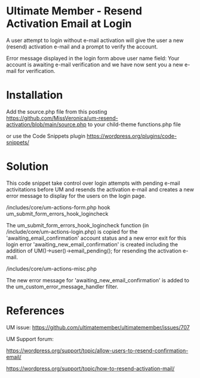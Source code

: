 # Ultimate Member - Resend Activation Email at Login
A user attempt to login without e-mail activation will give the user a new (resend) activation e-mail and a prompt to verify the account.

Error message displayed in the login form above user name field: Your account is awaiting e-mail verification and we have now sent you a new e-mail for verification.

# Installation
Add the source.php file from this posting https://github.com/MissVeronica/um-resend-activation/blob/main/source.php to your child-theme functions.php file

or use the Code Snippets plugin https://wordpress.org/plugins/code-snippets/

# Solution
This code snippet take control over login attempts with pending e-mail activitations before UM and resends the activation e-mail and creates a new error message to display for the users on the login page.

/includes/core/um-actions-form.php hook um_submit_form_errors_hook_logincheck

The um_submit_form_errors_hook_logincheck function (in /include/core/um-actions-login.php) is copied for the 'awaiting_email_confirmation' account status and a new error exit for this login error 'awaiting_new_email_confirmation' is created including the addition of UM()->user()->email_pending(); for resending the activation e-mail.

/includes/core/um-actions-misc.php

The new error message for 'awaiting_new_email_confirmation' is added to the um_custom_error_message_handler filter.

# References
UM issue: https://github.com/ultimatemember/ultimatemember/issues/707

UM Support forum:

https://wordpress.org/support/topic/allow-users-to-resend-confirmation-email/

https://wordpress.org/support/topic/how-to-resend-activation-mail/
